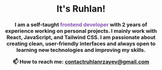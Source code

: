 <h1 align="center">It's Ruhlan!</h1>
<h3 align="center">
    I am a self-taught <span style="color:#8b54b7">frontend developer</span> with 2 years of experience working on personal projects. I
    mainly work with React, JavaScript, and Tailwind CSS. I am passionate about creating clean,
    user-friendly interfaces and always open to learning new technologies and improving my skills.
</p>

<p align="center">📫 How to reach me:  <a href="mailto:contactruhlanrzayev@gmail.com">contactruhlanrzayev@gmail.com</a> <br /></p>
<p align="center"><a href
